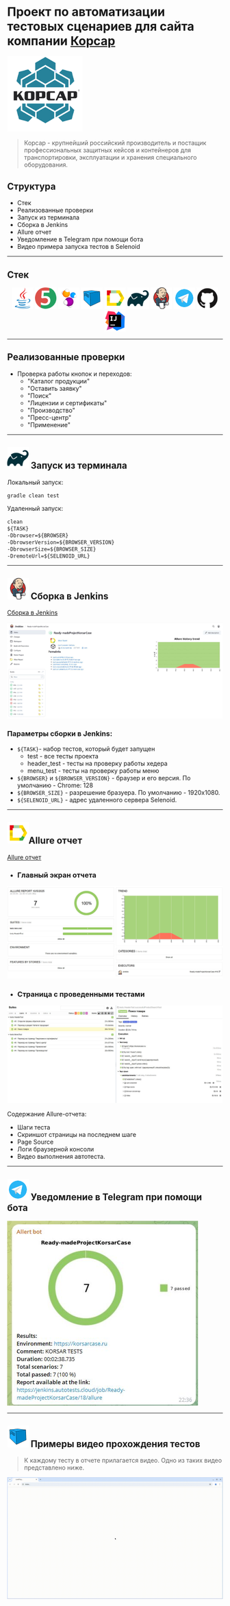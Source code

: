 # Проект по автоматизации тестовых сценариев для сайта компании [Корсар](https://korsarcase.ru/)
<a href="https://korsarcase.ru/"><img src='media/icons/Корсар.png' width="35%"/></a>

> Корсар - крупнейший российский производитель и постащик профессиональных защитных кейсов и контейнеров
> для транспортировки, эксплуатации и хранения специального оборудования.

## Структура

* Стек
* Реализованные проверки
* Запуск из терминала
* Сборка в Jenkins
* Allure отчет
*  Уведомление в Telegram при помощи бота
* Видео примера запуска тестов в Selenoid
---

## Стек

<p align="center">  
<a href="https://www.java.com/"><img src='media/icons/java.svg' width="50"/></a> 
<a href="https://junit.org/junit5/"><img src='media/icons/junit.svg' width="50"/></a> 
<a href="https://selenide.org/"><img src='media/icons/Selenide.svg' width="50"/></a> 
<a href="https://aerokube.com/selenoid/"><img src='media/icons/Selenoid.svg' width="50"/></a> 
<a href="https://allurereport.org/"><img src='media/icons/Allure_Report.svg' width="50"/></a>
<a href="https://gradle.org/"><img src='media/icons/gradle.svg' width="50"/></a> 
<a href="https://www.jenkins.io/"><img src='media/icons/jenkins.svg' width="50"/></a> 
<a href="https://web.telegram.org/"><img src='media/icons/telegram.svg' width="50"/></a> 
<a href="https://github.com/"><img src='media/icons/github.svg' width="50"/></a> 
<a href="https://www.jetbrains.com/idea/"><img src='media/icons/intellij.svg' width="50"/></a> 
</p>

---

## Реализованные проверки
- Проверка работы кнопок и переходов:
  - "Каталог продукции"
  - "Оставить заявку"
  - "Поиск"
  - "Лицензии и сертификаты"
  - "Производство"
  - "Пресс-центр"
  - "Применение"
---

## <img src='media/icons/gradle.svg' width="50"/> Запуск из терминала

Локальный запуск:
```
gradle clean test
```
Удаленный запуск:
```
clean
${TASK}
-Dbrowser=${BROWSER}
-DbrowserVersion=${BROWSER_VERSION}
-DbrowserSize=${BROWSER_SIZE}  
-DremoteUrl=${SELENOID_URL}
```

---

## <img src='media/icons/jenkins.svg' width="50"/> Сборка в Jenkins

[Сборка в Jenkins](https://jenkins.autotests.cloud/job/Ready-madeProjectKorsarCase/)

<img src='media/icons/СкринСборкиJenkins.jpg'/>

### Параметры сборки в Jenkins:


* `${TASK}`- набор тестов, который будет запущен
  * test - все тесты проекта
  * header_test - тесты на проверку работы хедера
  * menu_test - тесты на проверку работы меню
* `${BROWSER}` и `${BROWSER_VERSION}` - браузер и его версия. По умолчанию - Chrome: 128
* `${BROWSER_SIZE}` - разрешение бразуера. По умолчанию - 1920x1080.
* `${SELENOID_URL}` - адрес удаленного сервера Selenoid.

---

## <img src='media/icons/Allure_Report.svg' width="50"/>Allure отчет
[Allure отчет](https://jenkins.autotests.cloud/job/Ready-madeProjectKorsarCase/18/allure/)

* ### Главный экран отчета
<img src='media/icons/СкринОтчетаAllure.jpg'/>

* ### Страница с проведенными тестами
<img src='media/icons/СкринОтчетаAllureSuties.jpg'/>

Содержание Allure-отчета:
* Шаги теста
* Скриншот страницы на последнем шаге
* Page Source
* Логи браузерной консоли
* Видео выполнения автотеста.

---
## <img src='media/icons/telegram.svg' width="50"/> Уведомление в Telegram при помощи бота

<img src='media/icons/СкринОтчетаВТегреграм.jpg'/>

---
## <img src='media/icons/Selenoid.svg' width="50"/> Примеры видео прохождения тестов
> К каждому тесту в отчете прилагается видео. Одно из таких видео представлено ниже.

<img src='media/gif/selenoid.gif'/>